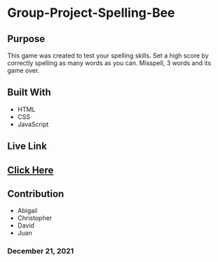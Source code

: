 # Group-Project-Spelling-Bee

## Purpose
This game was created to test your spelling skills. Set a high score by correctly spelling as many words as you can. Misspell, 3 words and its game over.

## Built With
- HTML
- CSS
- JavaScript

## Live Link
## [Click Here](https://chriskurz098.github.io/Group-Project-Spelling-Bee/)
## Contribution
- Abigail
- Christopher
- David
- Juan

### December 21, 2021
